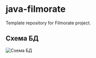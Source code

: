 # java-filmorate
Template repository for Filmorate project.

## Схема БД
![Схема БД](https://github.com/SvetlanaKuznets0va/java-filmorate/blob/main/Диграмма%20filmorate.png)
